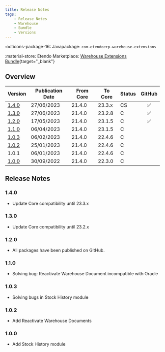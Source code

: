 ```yaml
---
title: Release Notes
tags:
    - Release Notes
    - Warehouse
    - Bundle
    - Versions
---
```

:octicons-package-16: Javapackage: `com.etendoerp.warehouse.extensions`

:material-store: Etendo Marketplace:  [Warehouse Extensions Bundle](https://marketplace.etendo.cloud/#/product-details?module=EFDA39668E2E4DF2824FFF0A905E6A95){target="_blank"}

## Overview

| Version | Publication Date | From Core | To Core| Status | GitHub|
| --- | --- | --- | --- | --- | :---: |
| [1.4.0](/whats-new/release-notes/etendo-classic/bundles/warehouse-extensions/release-notes/#140) | 27/06/2023 | 21.4.0 | 23.3.x | CS | :white_check_mark:	|
| [1.3.0](/whats-new/release-notes/etendo-classic/bundles/warehouse-extensions/release-notes/#130) | 27/06/2023 | 21.4.0 | 23.2.8 | C  | :white_check_mark:	|
| [1.2.0](/whats-new/release-notes/etendo-classic/bundles/warehouse-extensions/release-notes/#120) | 17/05/2023 | 21.4.0 | 23.1.5 | C  | :white_check_mark:	|
| [1.1.0](/whats-new/release-notes/etendo-classic/bundles/warehouse-extensions/release-notes/#120) | 06/04/2023 | 21.4.0 | 23.1.5 | C  |					|
| [1.0.3](/whats-new/release-notes/etendo-classic/bundles/warehouse-extensions/release-notes/#103) | 06/02/2023 | 21.4.0 | 22.4.6 | C  |					|
| [1.0.2](/whats-new/release-notes/etendo-classic/bundles/warehouse-extensions/release-notes/#102) | 25/01/2023 | 21.4.0 | 22.4.6 | C  |					|
| 1.0.1 | 06/01/2023 | 21.4.0 | 22.4.6 | C  |					|
| [1.0.0](/whats-new/release-notes/etendo-classic/bundles/warehouse-extensions/release-notes/#100) | 30/09/2022 | 21.4.0 | 22.3.0 | C  |					|

## Release Notes

### 1.4.0
- Update Core compatibility until 23.3.x
### 1.3.0
- Update Core compatibility until 23.2.x
### 1.2.0
- All packages have been published on GitHub.
### 1.1.0
- Solving bug: Reactivate Warehouse Document incompatible with Oracle
### 1.0.3
- Solving bugs in Stock History module
### 1.0.2
- Add Reactivate Warehouse Documents
### 1.0.0
- Add Stock History module